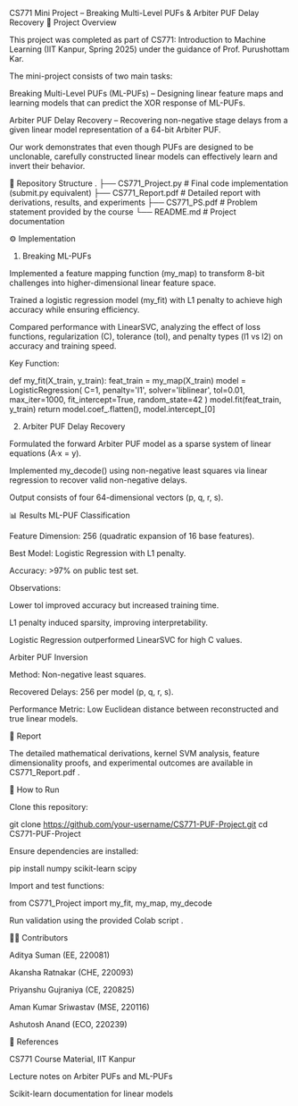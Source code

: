CS771 Mini Project – Breaking Multi-Level PUFs & Arbiter PUF Delay Recovery
📌 Project Overview

This project was completed as part of CS771: Introduction to Machine Learning (IIT Kanpur, Spring 2025) under the guidance of Prof. Purushottam Kar.

The mini-project consists of two main tasks:

Breaking Multi-Level PUFs (ML-PUFs) – Designing linear feature maps and learning models that can predict the XOR response of ML-PUFs.

Arbiter PUF Delay Recovery – Recovering non-negative stage delays from a given linear model representation of a 64-bit Arbiter PUF.

Our work demonstrates that even though PUFs are designed to be unclonable, carefully constructed linear models can effectively learn and invert their behavior.

📂 Repository Structure
.
├── CS771_Project.py    # Final code implementation (submit.py equivalent)
├── CS771_Report.pdf    # Detailed report with derivations, results, and experiments
├── CS771_PS.pdf        # Problem statement provided by the course
└── README.md           # Project documentation

⚙️ Implementation
1. Breaking ML-PUFs

Implemented a feature mapping function (my_map) to transform 8-bit challenges into higher-dimensional linear feature space.

Trained a logistic regression model (my_fit) with L1 penalty to achieve high accuracy while ensuring efficiency.

Compared performance with LinearSVC, analyzing the effect of loss functions, regularization (C), tolerance (tol), and penalty types (l1 vs l2) on accuracy and training speed.

Key Function:

def my_fit(X_train, y_train):
    feat_train = my_map(X_train)
    model = LogisticRegression(
        C=1,
        penalty='l1',
        solver='liblinear',
        tol=0.01,
        max_iter=1000,
        fit_intercept=True,
        random_state=42
    )
    model.fit(feat_train, y_train)
    return model.coef_.flatten(), model.intercept_[0]

2. Arbiter PUF Delay Recovery

Formulated the forward Arbiter PUF model as a sparse system of linear equations (A·x = y).

Implemented my_decode() using non-negative least squares via linear regression to recover valid non-negative delays.

Output consists of four 64-dimensional vectors (p, q, r, s).

📊 Results
ML-PUF Classification

Feature Dimension: 256 (quadratic expansion of 16 base features).

Best Model: Logistic Regression with L1 penalty.

Accuracy: >97% on public test set.

Observations:

Lower tol improved accuracy but increased training time.

L1 penalty induced sparsity, improving interpretability.

Logistic Regression outperformed LinearSVC for high C values.

Arbiter PUF Inversion

Method: Non-negative least squares.

Recovered Delays: 256 per model (p, q, r, s).

Performance Metric: Low Euclidean distance between reconstructed and true linear models.

📜 Report

The detailed mathematical derivations, kernel SVM analysis, feature dimensionality proofs, and experimental outcomes are available in CS771_Report.pdf
.

🚀 How to Run

Clone this repository:

git clone https://github.com/your-username/CS771-PUF-Project.git
cd CS771-PUF-Project


Ensure dependencies are installed:

pip install numpy scikit-learn scipy


Import and test functions:

from CS771_Project import my_fit, my_map, my_decode


Run validation using the provided Colab script
.

👨‍💻 Contributors

Aditya Suman (EE, 220081)

Akansha Ratnakar (CHE, 220093)

Priyanshu Gujraniya (CE, 220825)

Aman Kumar Sriwastav (MSE, 220116)

Ashutosh Anand (ECO, 220239)

📖 References

CS771 Course Material, IIT Kanpur

Lecture notes on Arbiter PUFs and ML-PUFs

Scikit-learn documentation for linear models
